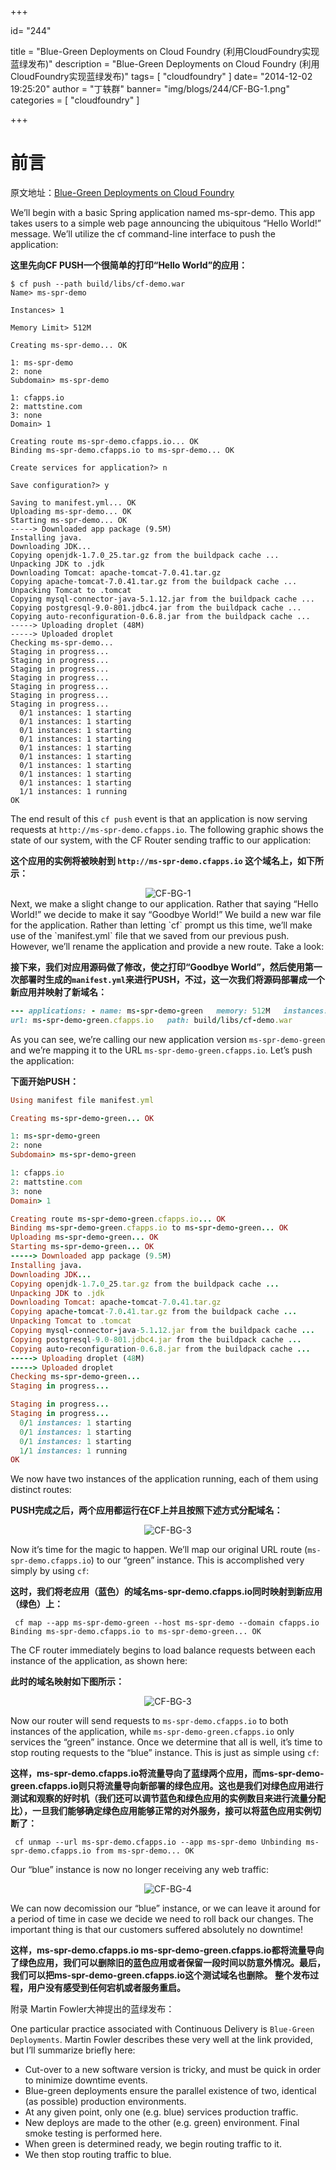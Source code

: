 +++

id= "244"

title = "Blue-Green Deployments on Cloud Foundry (利用CloudFoundry实现蓝绿发布)"
description = "Blue-Green Deployments on Cloud Foundry (利用CloudFoundry实现蓝绿发布)"
tags= [ "cloudfoundry" ]
date= "2014-12-02 19:25:20"
author = "丁轶群"
banner= "img/blogs/244/CF-BG-1.png"
categories = [ "cloudfoundry" ]

+++

**前言**
======

原文地址：[Blue-Green Deployments on Cloud Foundry](http://www.mattstine.com/2013/07/10/blue-green-deployments-on-cloudfoundry/) 

We’ll begin with a basic Spring application named ms-spr-demo. This app takes users to a simple web page announcing the ubiquitous “Hello World!” message. We’ll utilize the cf command-line interface to push the application: 

<!--more-->

**这里先向CF PUSH一个很简单的打印“Hello World”的应用：**

```shell
$ cf push --path build/libs/cf-demo.war  
Name> ms-spr-demo  

Instances> 1  

Memory Limit> 512M  

Creating ms-spr-demo... OK  

1: ms-spr-demo  
2: none  
Subdomain> ms-spr-demo  

1: cfapps.io  
2: mattstine.com  
3: none  
Domain> 1  

Creating route ms-spr-demo.cfapps.io... OK  
Binding ms-spr-demo.cfapps.io to ms-spr-demo... OK  

Create services for application?> n  

Save configuration?> y  

Saving to manifest.yml... OK  
Uploading ms-spr-demo... OK  
Starting ms-spr-demo... OK  
-----> Downloaded app package (9.5M)  
Installing java.  
Downloading JDK...  
Copying openjdk-1.7.0_25.tar.gz from the buildpack cache ...  
Unpacking JDK to .jdk  
Downloading Tomcat: apache-tomcat-7.0.41.tar.gz  
Copying apache-tomcat-7.0.41.tar.gz from the buildpack cache ...  
Unpacking Tomcat to .tomcat  
Copying mysql-connector-java-5.1.12.jar from the buildpack cache ...  
Copying postgresql-9.0-801.jdbc4.jar from the buildpack cache ...  
Copying auto-reconfiguration-0.6.8.jar from the buildpack cache ...  
-----> Uploading droplet (48M)  
-----> Uploaded droplet  
Checking ms-spr-demo...  
Staging in progress...  
Staging in progress...  
Staging in progress...  
Staging in progress...  
Staging in progress...  
Staging in progress...  
Staging in progress...  
  0/1 instances: 1 starting  
  0/1 instances: 1 starting  
  0/1 instances: 1 starting  
  0/1 instances: 1 starting  
  0/1 instances: 1 starting  
  0/1 instances: 1 starting  
  0/1 instances: 1 starting  
  0/1 instances: 1 starting  
  0/1 instances: 1 starting  
  1/1 instances: 1 running  
OK  
```


The end result of this `cf push` event is that an application is now serving requests at `http://ms-spr-demo.cfapps.io`. The following graphic shows the state of our system, with the CF Router sending traffic to our application: 

**这个应用的实例将被映射到 `http://ms-spr-demo.cfapps.io` 这个域名上，如下所示：** 

<center>
<img src="https://res.cloudinary.com/rachel725/image/upload/v1605616360/sel/CF-BG-1_nrswoh.png" alt="CF-BG-1" style="zoom:100%;" />
</center>
Next, we make a slight change to our application. Rather that saying “Hello World!” we decide to make it say “Goodbye World!” We build a new war file for the application. Rather than letting `cf` prompt us this time, we’ll make use of the `manifest.yml` file that we saved from our previous push. However, we’ll rename the application and provide a new route. Take a look: 

**接下来，我们对应用源码做了修改，使之打印“Goodbye World”，然后使用第一次部署时生成的`manifest.yml`来进行PUSH，不过，这一次我们将源码部署成一个新应用并映射了新域名：**

```ruby
--- applications: - name: ms-spr-demo-green   memory: 512M   instances: 1
url: ms-spr-demo-green.cfapps.io   path: build/libs/cf-demo.war 
```


As you can see, we’re calling our new application version `ms-spr-demo-green` and we’re mapping it to the URL `ms-spr-demo-green.cfapps.io`. Let’s push the application: 

**下面开始PUSH：**

```ruby
Using manifest file manifest.yml  

Creating ms-spr-demo-green... OK  

1: ms-spr-demo-green  
2: none  
Subdomain> ms-spr-demo-green  

1: cfapps.io  
2: mattstine.com  
3: none  
Domain> 1  

Creating route ms-spr-demo-green.cfapps.io... OK  
Binding ms-spr-demo-green.cfapps.io to ms-spr-demo-green... OK  
Uploading ms-spr-demo-green... OK  
Starting ms-spr-demo-green... OK  
-----> Downloaded app package (9.5M)  
Installing java.  
Downloading JDK...  
Copying openjdk-1.7.0_25.tar.gz from the buildpack cache ...  
Unpacking JDK to .jdk  
Downloading Tomcat: apache-tomcat-7.0.41.tar.gz  
Copying apache-tomcat-7.0.41.tar.gz from the buildpack cache ...  
Unpacking Tomcat to .tomcat  
Copying mysql-connector-java-5.1.12.jar from the buildpack cache ...  
Copying postgresql-9.0-801.jdbc4.jar from the buildpack cache ...  
Copying auto-reconfiguration-0.6.8.jar from the buildpack cache ...  
-----> Uploading droplet (48M)  
-----> Uploaded droplet  
Checking ms-spr-demo-green...  
Staging in progress...  

Staging in progress...  
Staging in progress...  
  0/1 instances: 1 starting  
  0/1 instances: 1 starting  
  0/1 instances: 1 starting  
  1/1 instances: 1 running  
OK  
```

We now have two instances of the application running, each of them using distinct routes: 

**PUSH完成之后，两个应用都运行在CF上并且按照下述方式分配域名：** 

<center>
<img src="https://res.cloudinary.com/rachel725/image/upload/v1605616360/sel/CF-BG-2_pwgfgp.png" alt="CF-BG-3" style="zoom:100%;" />
</center>

Now it’s time for the magic to happen. We’ll map our original URL route (`ms-spr-demo.cfapps.io`) to our “green” instance. This is accomplished very simply by using `cf`: 

**这时，我们将老应用（蓝色）的域名ms-spr-demo.cfapps.io同时映射到新应用（绿色）上：**

```shell
 cf map --app ms-spr-demo-green --host ms-spr-demo --domain cfapps.io Binding ms-spr-demo.cfapps.io to ms-spr-demo-green... OK 
```


The CF router immediately begins to load balance requests between each instance of the application, as shown here:

**此时的域名映射如下图所示：** 
<center>
<img src="https://res.cloudinary.com/rachel725/image/upload/v1605616360/sel/CF-BG-31_e1rpt9.png" alt="CF-BG-3" style="zoom:100%;" />
</center>

Now our router will send requests to `ms-spr-demo.cfapps.io` to both instances of the application, while `ms-spr-demo-green.cfapps.io` only services the “green” instance. Once we determine that all is well, it’s time to stop routing requests to the “blue” instance. This is just as simple using `cf`: 

**这样，ms-spr-demo.cfapps.io将流量导向了蓝绿两个应用，而ms-spr-demo-green.cfapps.io则只将流量导向新部署的绿色应用。这也是我们对绿色应用进行测试和观察的好时机（我们还可以调节蓝色和绿色应用的实例数目来进行流量分配比），一旦我们能够确定绿色应用能够正常的对外服务，接可以将蓝色应用实例切断了：**

```shell
 cf unmap --url ms-spr-demo.cfapps.io --app ms-spr-demo Unbinding ms-spr-demo.cfapps.io from ms-spr-demo... OK 
```


Our “blue” instance is now no longer receiving any web traffic: 
<center>
<img src="https://res.cloudinary.com/rachel725/image/upload/v1605616361/sel/CF-BG-4_vkjlr5.png" alt="CF-BG-4" style="zoom:100%;" />
</center>

We can now decomission our “blue” instance, or we can leave it around for a period of time in case we decide we need to roll back our changes. The important thing is that our customers suffered absolutely no downtime! 

**这样，ms-spr-demo.cfapps.io ms-spr-demo-green.cfapps.io都将流量导向了绿色应用，我们可以删除旧的蓝色应用或者保留一段时间以防意外情况。最后，我们可以把ms-spr-demo-green.cfapps.io这个测试域名也删除。** **整个发布过程，用户没有感受到任何宕机或者服务重启。** 

附录 Martin Fowler大神提出的蓝绿发布： 

One particular practice associated with Continuous Delivery is `Blue-Green Deployments`. Martin Fowler describes these very well at the link provided, but I’ll summarize briefly here:

*   Cut-over to a new software version is tricky, and must be quick in order to minimize downtime events.
*   Blue-green deployments ensure the parallel existence of two, identical (as possible) production environments.
*   At any given point, only one (e.g. blue) services production traffic.
*   New deploys are made to the other (e.g. green) environment. Final smoke testing is performed here.
*   When green is determined ready, we begin routing traffic to it.
*   We then stop routing traffic to blue.
